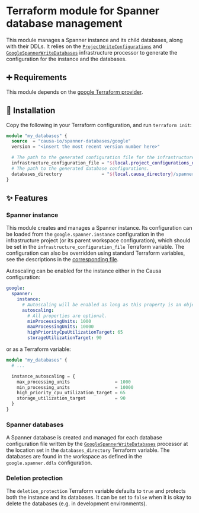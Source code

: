 # Terraform module for Spanner database management

This module manages a Spanner instance and its child databases, along with their DDLs. It relies on the [`ProjectWriteConfigurations`](https://github.com/causa-io/workspace-module-core#projectwriteconfigurations) and [`GoogleSpannerWriteDatabases`](https://github.com/causa-io/workspace-module-google#googlespannerwritedatabases) infrastructure processor to generate the configuration for the instance and the databases.

## ➕ Requirements

This module depends on the [google Terraform provider](https://registry.terraform.io/providers/hashicorp/google/latest).

## 🎉 Installation

Copy the following in your Terraform configuration, and run `terraform init`:

```terraform
module "my_databases" {
  source  = "causa-io/spanner-databases/google"
  version = "<insert the most recent version number here>"

  # The path to the generated configuration file for the infrastructure project.
  infrastructure_configuration_file = "${local.project_configurations_directory}/infrastructure.json"
  # The path to the generated database configurations.
  databases_directory               = "${local.causa_directory}/spanner-databases"
}
```

## ✨ Features

### Spanner instance

This module creates and manages a Spanner instance. Its configuration can be loaded from the `google.spanner.instance` configuration in the infrastructure project (or its parent workspace configuration), which should be set in the `infrastructure_configuration_file` Terraform variable. The configuration can also be overridden using standard Terraform variables, see the descriptions in the [corresponding file](./variables.tf).

Autoscaling can be enabled for the instance either in the Causa configuration:

```yaml
google:
  spanner:
    instance:
      # Autoscaling will be enabled as long as this property is an object.
      autoscaling:
        # All properties are optional.
        minProcessingUnits: 1000
        maxProcessingUnits: 10000
        highPriorityCpuUtilizationTarget: 65
        storageUtilizationTarget: 90
```

or as a Terraform variable:

```terraform
module "my_databases" {
  # ...

  instance_autoscaling = {
    max_processing_units                 = 1000
    min_processing_units                 = 10000
    high_priority_cpu_utilization_target = 65
    storage_utilization_target           = 90
  }
}
```

### Spanner databases

A Spanner database is created and managed for each database configuration file written by the [`GoogleSpannerWriteDatabases`](https://github.com/causa-io/workspace-module-google#googlespannerwritedatabases) processor at the location set in the `databases_directory` Terraform variable. The databases are found in the workspace as defined in the `google.spanner.ddls` configuration.

### Deletion protection

The `deletion_protection` Terraform variable defaults to `true` and protects both the instance and its databases. It can be set to `false` when it is okay to delete the databases (e.g. in development environments).
